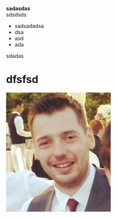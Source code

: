 **sadasdas**  
sdsdsds

-  sadsadadsa
-  dsa
-  asd
-  ada
  
sdadas  
# dfsfsd #  

![](./Images/foto.jpg)